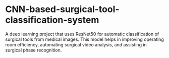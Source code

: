 # CNN-based-surgical-tool-classification-system
A deep learning project that uses ResNet50 for automatic classification of surgical tools from medical images.
This model helps in improving operating room efficiency, automating surgical video analysis, and assisting in surgical phase recognition.
